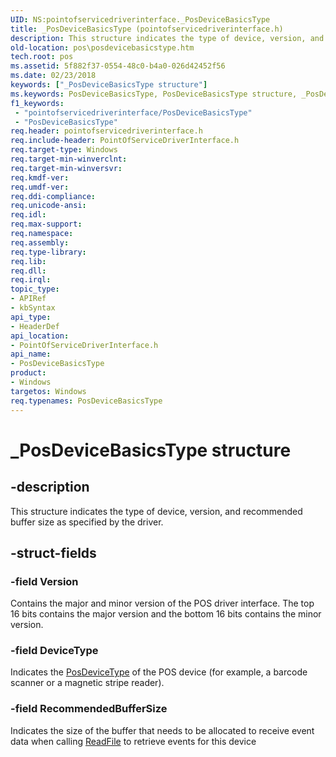 ```yaml
---
UID: NS:pointofservicedriverinterface._PosDeviceBasicsType
title: _PosDeviceBasicsType (pointofservicedriverinterface.h)
description: This structure indicates the type of device, version, and recommended buffer size as specified by the driver.
old-location: pos\posdevicebasicstype.htm
tech.root: pos
ms.assetid: 5f882f37-0554-48c0-b4a0-026d42452f56
ms.date: 02/23/2018
keywords: ["_PosDeviceBasicsType structure"]
ms.keywords: PosDeviceBasicsType, PosDeviceBasicsType structure, _PosDeviceBasicsType, pointofservicedriverinterface/PosDeviceBasicsType, pos.posdevicebasicstype
f1_keywords:
 - "pointofservicedriverinterface/PosDeviceBasicsType"
 - "PosDeviceBasicsType"
req.header: pointofservicedriverinterface.h
req.include-header: PointOfServiceDriverInterface.h
req.target-type: Windows
req.target-min-winverclnt: 
req.target-min-winversvr: 
req.kmdf-ver: 
req.umdf-ver: 
req.ddi-compliance: 
req.unicode-ansi: 
req.idl: 
req.max-support: 
req.namespace: 
req.assembly: 
req.type-library: 
req.lib: 
req.dll: 
req.irql: 
topic_type:
- APIRef
- kbSyntax
api_type:
- HeaderDef
api_location:
- PointOfServiceDriverInterface.h
api_name:
- PosDeviceBasicsType
product:
- Windows
targetos: Windows
req.typenames: PosDeviceBasicsType
---
```


# _PosDeviceBasicsType structure


## -description


This structure indicates the type of device, version, and recommended buffer size as specified by the driver.


## -struct-fields




### -field Version

Contains the major and minor version of the POS driver interface. The top 16 bits contains the major version and the bottom 16 bits contains the minor version.


### -field DeviceType

Indicates the <a href="https://docs.microsoft.com/windows-hardware/drivers/ddi/pointofservicecommontypes/ne-pointofservicecommontypes-_posdevicetype">PosDeviceType</a> of the POS device (for example, a barcode scanner or a magnetic stripe reader).


### -field RecommendedBufferSize

Indicates the size of the buffer that needs to be allocated to receive event data when calling <a href="https://go.microsoft.com/fwlink/p/?LinkId=314125">ReadFile</a> to retrieve events for this device

